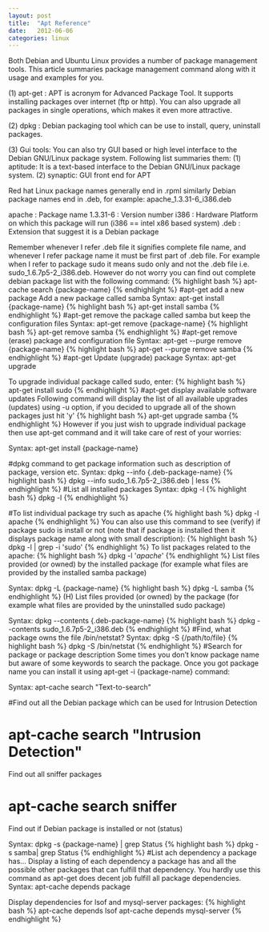 ```yaml
---
layout: post
title:  "Apt Reference"
date:   2012-06-06
categories: linux
---
```

Both Debian and Ubuntu Linux provides a number of package management tools. This article summaries package management command along with it usage and examples for you.

(1) apt-get : APT is acronym for Advanced Package Tool. It supports installing packages over internet (ftp or http). You can also upgrade all packages in single operations, which makes it even more attractive.

(2) dpkg : Debian packaging tool which can be use to install, query, uninstall packages.

(3) Gui tools:
You can also try GUI based or high level interface to the Debian GNU/Linux package system. Following list summaries them:
(1) aptitude: It is a text-based interface to the Debian GNU/Linux package system.
(2) synaptic: GUI front end for APT

Red hat Linux package names generally end in .rpml similarly Debian package names end in .deb, for example:
apache_1.3.31-6_i386.deb

apache : Package name
1.3.31-6 : Version number
i386 : Hardware Platform on which this package will run (i386 == intel x86 based system)
.deb : Extension that suggest it is a Debian package

Remember whenever I refer .deb file it signifies complete file name, and whenever I refer package name it must be first part of .deb file. For example when I refer to package sudo it means sudo only and not the .deb file i.e. sudo_1.6.7p5-2_i386.deb. However do not worry you can find out complete debian package list with the following command:
{% highlight bash %}
apt-cache search {package-name}
{% endhighlight %}
#apt-get add a new package
Add a new package called samba
Syntax: apt-get install {package-name}
{% highlight bash %}
apt-get install samba
{% endhighlight %}
#apt-get remove the package called samba but keep the configuration files
Syntax: apt-get remove {package-name}
{% highlight bash %}
apt-get remove samba
{% endhighlight %}
#apt-get remove (erase) package and configuration file
Syntax: apt-get --purge remove {package-name}
{% highlight bash %}
apt-get --purge remove samba
{% endhighlight %}
#apt-get Update (upgrade) package
Syntax: apt-get upgrade

To upgrade individual package called sudo, enter:
{% highlight bash %}
apt-get install sudo
{% endhighlight %}
#apt-get display available software updates
Following command will display the list of all available upgrades (updates) using -u option, if you decided to upgrade all of the shown packages just hit 'y'
{% highlight bash %}
apt-get upgrade samba
{% endhighlight %}
However if you just wish to upgrade individual package then use apt-get command and it will take care of rest of your worries:

Syntax: apt-get install {package-name}

#dpkg command to get package information such as description of package, version etc.
Syntax: dpkg --info {.deb-package-name}
{% highlight bash %}
dpkg --info sudo_1.6.7p5-2_i386.deb | less
{% endhighlight %}
#List all installed packages
Syntax: dpkg -l
{% highlight bash %}
dpkg -l
{% endhighlight %}

#To list individual package try such as apache
{% highlight bash %}
dpkg -l apache
{% endhighlight %}
You can also use this command to see (verify) if package sudo is install or not (note that if package is installed then it displays package name along with small description):
{% highlight bash %}
dpkg -l | grep -i 'sudo'
{% endhighlight %}
To list packages related to the apache:
{% highlight bash %}
dpkg -l '*apache*'
{% endhighlight %}
List files provided (or owned) by the installed package (for example what files are provided by the installed samba package)

Syntax: dpkg -L {package-name}
{% highlight bash %}
dpkg -L samba
{% endhighlight %}
(H) List files provided (or owned) by the package (for example what files are provided by the uninstalled sudo package)

Syntax: dpkg --contents {.deb-package-name}
{% highlight bash %}
dpkg --contents sudo_1.6.7p5-2_i386.deb
{% endhighlight %}
#Find, what package owns the file /bin/netstat?
Syntax: dpkg -S {/path/to/file}
{% highlight bash %}
dpkg -S /bin/netstat
{% endhighlight %}
#Search for package or package description
Some times you don’t know package name but aware of some keywords to search the package. Once you got package name you can install it using apt-get -i {package-name} command:

Syntax: apt-cache search "Text-to-search"

#Find out all the Debian package which can be used for Intrusion Detection
  # apt-cache search "Intrusion Detection"
Find out all sniffer packages
  # apt-cache search sniffer
Find out if Debian package is installed or not (status)

Syntax: dpkg -s {package-name} | grep Status
{% highlight bash %}
dpkg -s samba| grep Status
{% endhighlight %}
#List ach dependency a package has...
Display a listing of each dependency a package has and all the possible other packages that can fulfill that dependency. You hardly use this command as apt-get does decent job fulfill all package dependencies.
Syntax: apt-cache depends package

Display dependencies for lsof and mysql-server packages:
{% highlight bash %}
apt-cache depends lsof
apt-cache depends mysql-server
{% endhighlight %}
